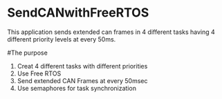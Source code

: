 # SendCANwithFreeRTOS
This application sends extended can frames in 4 different tasks having 4 different priority levels at every 50ms.

#The purpose
1. Creat 4 different tasks with different priorities
2. Use Free RTOS
3. Send extended CAN Frames at every 50msec
4. Use semaphores for task synchronization
